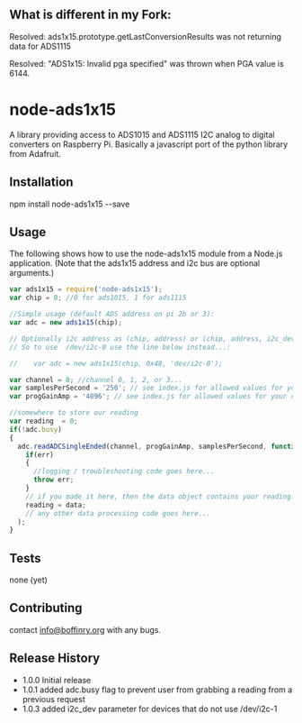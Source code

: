## What is different in my Fork:

Resolved: ads1x15.prototype.getLastConversionResults was not returning data for ADS1115

Resolved: "ADS1x15: Invalid pga specified" was thrown when PGA value is 6144.

node-ads1x15
=========

A library providing access to ADS1015 and ADS1115 I2C analog to digital converters on Raspberry Pi. Basically a javascript port of the python library from Adafruit.

## Installation

  npm install node-ads1x15 --save

## Usage
  The following shows how to use the node-ads1x15 module from a Node.js application. (Note that the ads1x15 address and i2c bus are optional arguments.)
  ```javascript
  var ads1x15 = require('node-ads1x15');  
  var chip = 0; //0 for ads1015, 1 for ads1115  
  
  //Simple usage (default ADS address on pi 2b or 3):
  var adc = new ads1x15(chip); 

  // Optionally i2c address as (chip, address) or (chip, address, i2c_dev)
  // So to use  /dev/i2c-0 use the line below instead...:
  
  //    var adc = new ads1x15(chip, 0x48, 'dev/i2c-0');

  var channel = 0; //channel 0, 1, 2, or 3...  
  var samplesPerSecond = '250'; // see index.js for allowed values for your chip  
  var progGainAmp = '4096'; // see index.js for allowed values for your chip  
  
  //somewhere to store our reading   
  var reading  = 0;  
  if(!adc.busy)  
  {  
    adc.readADCSingleEnded(channel, progGainAmp, samplesPerSecond, function(err, data) {   
      if(err)  
      {  
        //logging / troubleshooting code goes here...  
        throw err;  
      }  
      // if you made it here, then the data object contains your reading!  
      reading = data;  
      // any other data processing code goes here...  
    );  
  }  
  ````    
## Tests

  none (yet)

## Contributing

  contact info@boffinry.org with any bugs.

## Release History

* 1.0.0 Initial release
* 1.0.1 added adc.busy flag to prevent user from grabbing a reading from a previous request
* 1.0.3 added i2c_dev parameter for devices that do not use /dev/i2c-1
